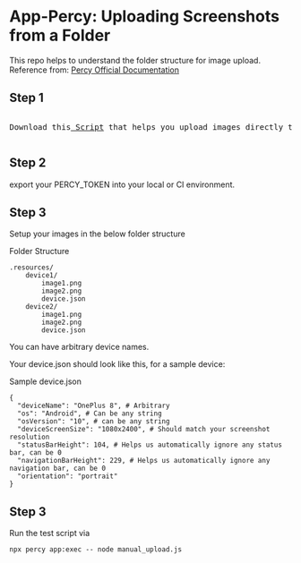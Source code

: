 # App-Percy: Uploading Screenshots from a Folder

This repo helps to understand the folder structure for image upload.<br />
Reference from: [Percy Official Documentation](https://docs.percy.io/v2-app/docs/uploading-screenshots-from-a-folder)


## Step 1
<pre><p>Download this<a href="https://github.com/percy/example-percy-appium-js/blob/ninad/manual-upload-poc/manual/manual_upload.js"> Script</a> that helps you upload images directly to Percy!</p></pre>

## Step 2
export your PERCY_TOKEN into your local or CI environment.

## Step 3
Setup your images in the below folder structure

Folder Structure

```
.resources/
    device1/
        image1.png
        image2.png
        device.json
    device2/
        image1.png
        image2.png
        device.json
```
You can have arbitrary device names.

Your device.json should look like this, for a sample device:

Sample device.json
```
{
  "deviceName": "OnePlus 8", # Arbitrary
  "os": "Android", # Can be any string
  "osVersion": "10", # can be any string
  "deviceScreenSize": "1080x2400", # Should match your screenshot resolution
  "statusBarHeight": 104, # Helps us automatically ignore any status bar, can be 0
  "navigationBarHeight": 229, # Helps us automatically ignore any navigation bar, can be 0
  "orientation": "portrait"
}
```
## Step 3
Run the test script via 
```
npx percy app:exec -- node manual_upload.js
```
